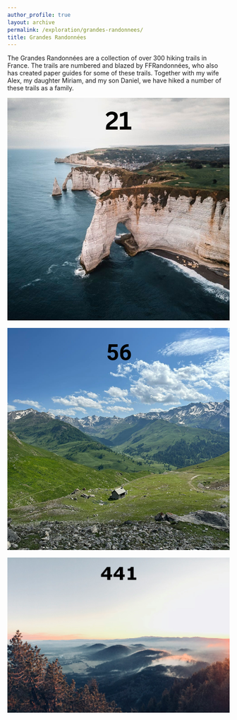 ```yaml
---
author_profile: true
layout: archive
permalink: /exploration/grandes-randonnees/
title: Grandes Randonnées
---
```


The Grandes Randonnées are a collection of over 300 hiking trails in France. The trails are numbered and blazed by FFRandonnées, who also has created paper guides for some of these trails. Together with my wife Alex, my daughter Miriam, and my son Daniel, we have hiked a number of these trails as a family.

<a href="21/"><img src="/assets/images/exploration/grandes-randonnees/gr21-photo.jpg" /></a>

<a href="56/"><img src="/assets/images/exploration/grandes-randonnees/gr56-photo.jpg" /></a>

<a href="441/"><img src="/assets/images/exploration/grandes-randonnees/gr441-photo.jpg" /></a>